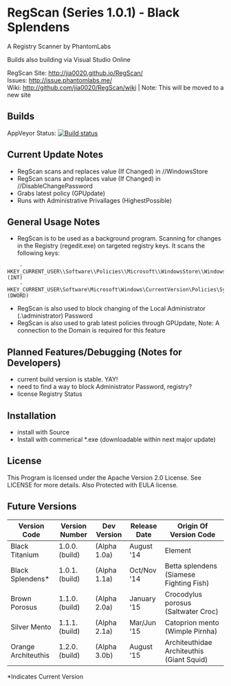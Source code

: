 RegScan (Series 1.0.1) - Black Splendens
======= 
A Registry Scanner by PhantomLabs

Builds also building via Visual Studio Online

RegScan Site: http://jia0020.github.io/RegScan/ <br>
Issues: http://issue.phantomlabs.me/ <br>
Wiki: http://github.com/jia0020/RegScan/wiki | Note: This will be moved to a new site

Builds
-------
AppVeyor Status: [![Build status](https://ci.appveyor.com/api/projects/status/iwvd7ke4vhqvanrd?svg=true)](https://ci.appveyor.com/project/jia0020/regscan)



Current Update Notes
-------
- RegScan scans and replaces value (If Changed) in //WindowsStore
- RegScan scans and replaces value (If Changed) in //DisableChangePassword
- Grabs latest policy (GPUpdate)
- Runs with Administrative Privallages (HighestPossible)

General Usage Notes
-------
- RegScan is to be used as a background program. Scanning for changes in the Registry (regedit.exe) on targeted registry keys. It scans the following keys:
```
    - HKEY_CURRENT_USER\\Software\\Policies\\Microsoft\\WindowsStore\\WindowsStore (INT)
    - HKEY_CURRENT_USER\Software\Microsoft\Windows\CurrentVersion\Policies\System\\DisableChangePassword (DWORD)
```
- RegScan is also used to block changing of the Local Administrator (.\administrator) Password
- RegScan is also used to grab latest policies through GPUpdate, Note: A connection to the Domain is required for this feature

Planned Features/Debugging (Notes for Developers)
------
- current build version is stable. YAY!
- need to find a way to block Administrator Password, registry?
- license Registry Status


Installation
-------
- install with Source
- Install with commerical *.exe (downloadable within next major update)

License
-------
This Program is licensed under the Apache Version 2.0 License. See LICENSE for more details.
Also Protected with EULA license.

Future Versions
------

| Version Code          | Version Number | Dev Version  | Release Date | Origin Of Version Code                    |
|-----------------------|----------------|--------------|--------------|-------------------------------------------|
| Black Titanium        | 1.0.0.(build)  | (Alpha 1.0a) | August '14   | Element                                   |
| Black Splendens*      | 1.0.1.(build)  | (Alpha 1.1a) | Oct/Nov '14  | Betta splendens (Siamese Fighting Fish)   |
| Brown Porosus         | 1.1.0.(build)  | (Alpha 2.0a) | January '15  | Crocodylus porosus (Saltwater Croc)       |
| Silver Mento          | 1.1.1.(build)  | (Alpha 2.1a) | Mar/Jun '15  | Catoprion mento (Wimple Pirnha)           |
| Orange Architeuthis   | 1.2.0.(build)  | (Alpha 3.0b) | August '15   | Architeuthidae Architeuthis (Giant Squid) |

*Indicates Current Version
